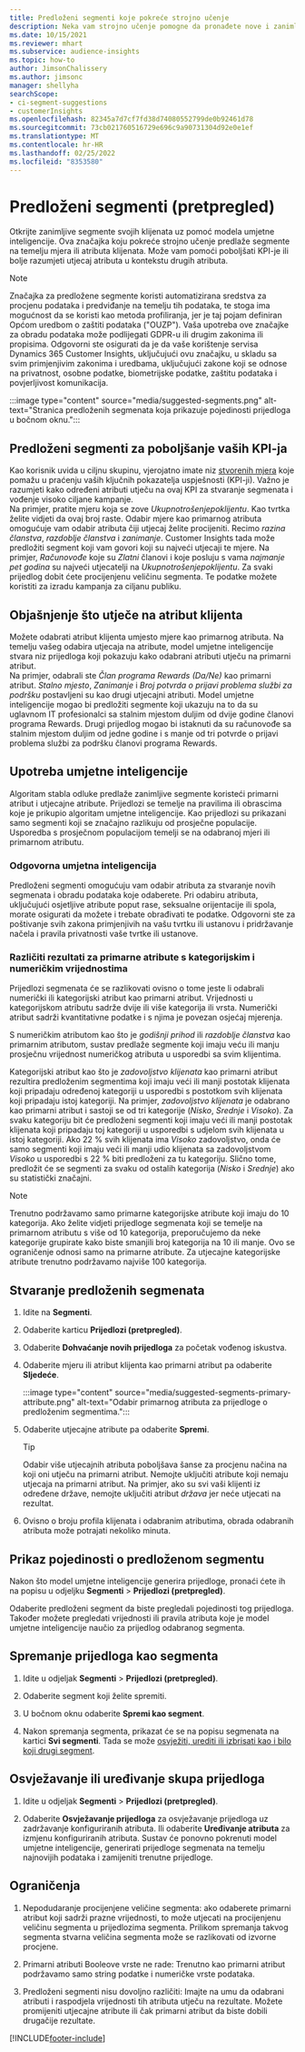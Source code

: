 ```yaml
---
title: Predloženi segmenti koje pokreće strojno učenje
description: Neka vam strojno učenje pomogne da pronađete nove i zanimljive segmente na temelju atributa klijenata.
ms.date: 10/15/2021
ms.reviewer: mhart
ms.subservice: audience-insights
ms.topic: how-to
author: JimsonChalissery
ms.author: jimsonc
manager: shellyha
searchScope:
- ci-segment-suggestions
- customerInsights
ms.openlocfilehash: 82345a7d7cf7fd38d74080552799de0b92461d78
ms.sourcegitcommit: 73cb021760516729e696c9a90731304d92e0e1ef
ms.translationtype: MT
ms.contentlocale: hr-HR
ms.lasthandoff: 02/25/2022
ms.locfileid: "8353580"
---
```

# <a name="suggested-segments-preview"></a>Predloženi segmenti (pretpregled)

Otkrijte zanimljive segmente svojih klijenata uz pomoć modela umjetne inteligencije. Ova značajka koju pokreće strojno učenje predlaže segmente na temelju mjera ili atributa klijenata. Može vam pomoći poboljšati KPI-je ili bolje razumjeti utjecaj atributa u kontekstu drugih atributa. 

> [!NOTE]
> Značajka za predložene segmente koristi automatizirana sredstva za procjenu podataka i predviđanje na temelju tih podataka, te stoga ima mogućnost da se koristi kao metoda profiliranja, jer je taj pojam definiran Općom uredbom o zaštiti podataka ("OUZP"). Vaša upotreba ove značajke za obradu podataka može podlijegati GDPR-u ili drugim zakonima ili propisima. Odgovorni ste osigurati da je da vaše korištenje servisa Dynamics 365 Customer Insights, uključujući ovu značajku, u skladu sa svim primjenjivim zakonima i uredbama, uključujući zakone koji se odnose na privatnost, osobne podatke, biometrijske podatke, zaštitu podataka i povjerljivost komunikacija.

:::image type="content" source="media/suggested-segments.png" alt-text="Stranica predloženih segmenata koja prikazuje pojedinosti prijedloga u bočnom oknu.":::

## <a name="suggested-segments-to-improve-your-kpis"></a>Predloženi segmenti za poboljšanje vaših KPI-ja

Kao korisnik uvida u ciljnu skupinu, vjerojatno imate niz [stvorenih mjera](measures.md) koje pomažu u praćenju vaših ključnih pokazatelja uspješnosti (KPI-ji). Važno je razumjeti kako određeni atributi utječu na ovaj KPI za stvaranje segmenata i vođenje visoko ciljane kampanje.   
Na primjer, pratite mjeru koja se zove *Ukupnotrošenjepoklijentu*. Kao tvrtka želite vidjeti da ovaj broj raste. Odabir mjere kao primarnog atributa omogućuje vam odabir atributa čiji utjecaj želite procijeniti. Recimo *razina članstva*, *razdoblje članstva* i *zanimanje*. Customer Insights tada može predložiti segment koji vam govori koji su najveći utjecaji te mjere. Na primjer, *Računovođe* koje su *Zlatni* članovi i koje posluju s vama *najmanje pet godina* su najveći utjecatelji na *Ukupnotrošenjepoklijentu*. Za svaki prijedlog dobit ćete procijenjenu veličinu segmenta. Te podatke možete koristiti za izradu kampanja za ciljanu publiku.

## <a name="understand-what-influences-a-customer-attribute"></a>Objašnjenje što utječe na atribut klijenta

Možete odabrati atribut klijenta umjesto mjere kao primarnog atributa. Na temelju vašeg odabira utjecaja na atribute, model umjetne inteligencije stvara niz prijedloga koji pokazuju kako odabrani atributi utječu na primarni atribut.   
Na primjer, odabrali ste *Član programa Rewards (Da/Ne)* kao primarni atribut. *Stalno mjesto*, *Zanimanje* i *Broj potvrda o prijavi problema službi za podršku* postavljeni su kao drugi utjecajni atributi. Model umjetne inteligencije mogao bi predložiti segmente koji ukazuju na to da su uglavnom IT profesionalci sa stalnim mjestom duljim od dvije godine članovi programa Rewards. Drugi prijedlog mogao bi istaknuti da su računovođe sa stalnim mjestom duljim od jedne godine i s manje od tri potvrde o prijavi problema službi za podršku članovi programa Rewards. 

## <a name="artificial-intelligence-usage"></a>Upotreba umjetne inteligencije

Algoritam stabla odluke predlaže zanimljive segmente koristeći primarni atribut i utjecajne atribute. Prijedlozi se temelje na pravilima ili obrascima koje je prikupio algoritam umjetne inteligencije. Kao prijedlozi su prikazani samo segmenti koji se značajno razlikuju od prosječne populacije. Usporedba s prosječnom populacijom temelji se na odabranoj mjeri ili primarnom atributu.

### <a name="responsible-ai"></a>Odgovorna umjetna inteligencija

Predloženi segmenti omogućuju vam odabir atributa za stvaranje novih segmenata i obradu podataka koje odaberete. Pri odabiru atributa, uključujući osjetljive atribute poput rase, seksualne orijentacije ili spola, morate osigurati da možete i trebate obrađivati te podatke. Odgovorni ste za poštivanje svih zakona primjenjivih na vašu tvrtku ili ustanovu i pridržavanje načela i pravila privatnosti vaše tvrtke ili ustanove.

### <a name="different-results-for-primary-attributes-with-categorical-and-numeric-values"></a>Različiti rezultati za primarne atribute s kategorijskim i numeričkim vrijednostima

Prijedlozi segmenata će se razlikovati ovisno o tome jeste li odabrali numerički ili kategorijski atribut kao primarni atribut. Vrijednosti u kategorijskom atributu sadrže dvije ili više kategorija ili vrsta. Numerički atribut sadrži kvantitativne podatke i s njima je povezan osjećaj mjerenja.

S numeričkim atributom kao što je *godišnji prihod* ili *razdoblje članstva* kao primarnim atributom, sustav predlaže segmente koji imaju veću ili manju prosječnu vrijednost numeričkog atributa u usporedbi sa svim klijentima.

Kategorijski atribut kao što je *zadovoljstvo klijenata* kao primarni atribut rezultira predloženim segmentima koji imaju veći ili manji postotak klijenata koji pripadaju određenoj kategoriji u usporedbi s postotkom svih klijenata koji pripadaju istoj kategoriji. Na primjer, *zadovoljstvo klijenata* je odabrano kao primarni atribut i sastoji se od tri kategorije (*Nisko*, *Srednje* i *Visoko*). Za svaku kategoriju bit će predloženi segmenti koji imaju veći ili manji postotak klijenata koji pripadaju toj kategoriji u usporedbi s udjelom svih klijenata u istoj kategoriji. Ako 22 % svih klijenata ima *Visoko* zadovoljstvo, onda će samo segmenti koji imaju veći ili manji udio klijenata sa zadovoljstvom *Visoko* u usporedbi s 22 % biti predloženi za tu kategoriju. Slično tome, predložit će se segmenti za svaku od ostalih kategorija (*Nisko* i *Srednje*) ako su statistički značajni.

> [!NOTE]
> Trenutno podržavamo samo primarne kategorijske atribute koji imaju do 10 kategorija. Ako želite vidjeti prijedloge segmenata koji se temelje na primarnom atributu s više od 10 kategorija, preporučujemo da neke kategorije grupirate kako biste smanjili broj kategorija na 10 ili manje. Ovo se ograničenje odnosi samo na primarne atribute. Za utjecajne kategorijske atribute trenutno podržavamo najviše 100 kategorija.

## <a name="generate-suggested-segments"></a>Stvaranje predloženih segmenata

1. Idite na **Segmenti**.

1. Odaberite karticu **Prijedlozi (pretpregled)**.

1. Odaberite **Dohvaćanje novih prijedloga** za početak vođenog iskustva.

1. Odaberite mjeru ili atribut klijenta kao primarni atribut pa odaberite **Sljedeće**.

   :::image type="content" source="media/suggested-segments-primary-attribute.png" alt-text="Odabir primarnog atributa za prijedloge o predloženim segmentima.":::

1. Odaberite utjecajne atribute pa odaberite **Spremi**.
   
   > [!TIP]
   > Odabir više utjecajnih atributa poboljšava šanse za procjenu načina na koji oni utječu na primarni atribut. Nemojte uključiti atribute koji nemaju utjecaja na primarni atribut. Na primjer, ako su svi vaši klijenti iz određene države, nemojte uključiti atribut *država* jer neće utjecati na rezultat.

1. Ovisno o broju profila klijenata i odabranim atributima, obrada odabranih atributa može potrajati nekoliko minuta. 

## <a name="view-details-of-a-suggested-segment"></a>Prikaz pojedinosti o predloženom segmentu

Nakon što model umjetne inteligencije generira prijedloge, pronaći ćete ih na popisu u odjeljku **Segmenti** > **Prijedlozi (pretpregled)**.
 
Odaberite predloženi segment da biste pregledali pojedinosti tog prijedloga. Također možete pregledati vrijednosti ili pravila atributa koje je model umjetne inteligencije naučio za prijedlog odabranog segmenta.

## <a name="save-a-suggestion-as-a-segment"></a>Spremanje prijedloga kao segmenta

1. Idite u odjeljak **Segmenti** > **Prijedlozi (pretpregled)**.

1. Odaberite segment koji želite spremiti. 

1. U bočnom oknu odaberite **Spremi kao segment**. 

1. Nakon spremanja segmenta, prikazat će se na popisu segmenata na kartici **Svi segmenti**. Tada se može [osvježiti, urediti ili izbrisati kao i bilo koji drugi segment](segments.md).

## <a name="refresh-or-edit-a-set-of-suggestions"></a>Osvježavanje ili uređivanje skupa prijedloga

1. Idite u odjeljak **Segmenti** > **Prijedlozi (pretpregled)**.

1. Odaberite **Osvježavanje prijedloga** za osvježavanje prijedloga uz zadržavanje konfiguriranih atributa. Ili odaberite **Uređivanje atributa** za izmjenu konfiguriranih atributa. Sustav će ponovno pokrenuti model umjetne inteligencije, generirati prijedloge segmenata na temelju najnovijih podataka i zamijeniti trenutne prijedloge.

## <a name="limitations"></a>Ograničenja

1. Nepodudaranje procijenjene veličine segmenta: ako odaberete primarni atribut koji sadrži prazne vrijednosti, to može utjecati na procijenjenu veličinu segmenta u prijedlozima segmenta. Prilikom spremanja takvog segmenta stvarna veličina segmenta može se razlikovati od izvorne procjene.
 
2. Primarni atributi Booleove vrste ne rade: Trenutno kao primarni atribut podržavamo samo string podatke i numeričke vrste podataka.

3. Predloženi segmenti nisu dovoljno različiti: Imajte na umu da odabrani atributi i raspodjela vrijednosti tih atributa utječu na rezultate. Možete promijeniti utjecajne atribute ili čak primarni atribut da biste dobili drugačije rezultate.



[!INCLUDE[footer-include](../includes/footer-banner.md)]